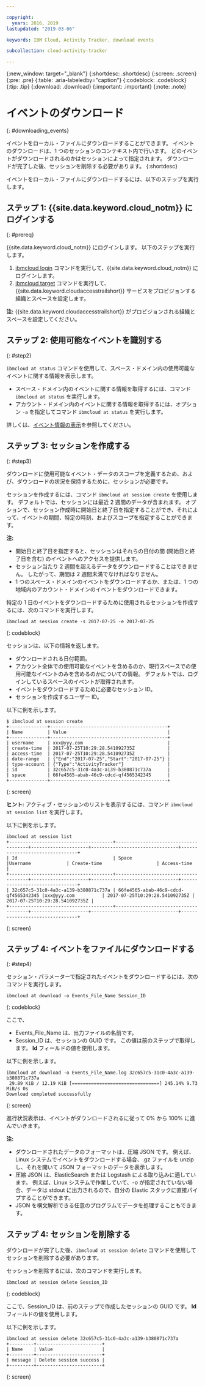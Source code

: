 ```yaml
---

copyright:
  years: 2016, 2019
lastupdated: "2019-03-06"

keywords: IBM Cloud, Activity Tracker, download events

subcollection: cloud-activity-tracker

---
```


{:new_window: target="_blank"}
{:shortdesc: .shortdesc}
{:screen: .screen}
{:pre: .pre}
{:table: .aria-labeledby="caption"}
{:codeblock: .codeblock}
{:tip: .tip}
{:download: .download}
{:important: .important}
{:note: .note}


# イベントのダウンロード
{: #downloading_events}

イベントをローカル・ファイルにダウンロードすることができます。 イベントのダウンロードは、1 つのセッションのコンテキスト内で行います。 どのイベントがダウンロードされるのかはセッションによって指定されます。 ダウンロードが完了した後、セッションを削除する必要があります。
{:shortdesc}

イベントをローカル・ファイルにダウンロードするには、以下のステップを実行します。

## ステップ 1: {{site.data.keyword.cloud_notm}} にログインする
{: #prereq}

{{site.data.keyword.cloud_notm}} にログインします。 以下のステップを実行します。

1. [ibmcloud login](/docs/cli/reference/ibmcloud?topic=cloud-cli-ibmcloud_cli#ibmcloud_login) コマンドを実行して、{{site.data.keyword.cloud_notm}} にログインします。
2. [ibmcloud target](/docs/cli/reference/ibmcloud?topic=cloud-cli-ibmcloud_cli#ibmcloud_target) コマンドを実行して、{{site.data.keyword.cloudaccesstrailshort}} サービスをプロビジョンする組織とスペースを設定します。

**注:** {{site.data.keyword.cloudaccesstrailshort}} がプロビジョンされる組織とスペースを設定してください。

## ステップ 2: 使用可能なイベントを識別する
{: #step2}

`ibmcloud at status` コマンドを使用して、スペース・ドメイン内の使用可能なイベントに関する情報を表示します。

* スペース・ドメイン内のイベントに関する情報を取得するには、コマンド `ibmcloud at status` を実行します。
* アカウント・ドメイン内のイベントに関する情報を取得するには、オプション `-a` を指定してコマンド `ibmcloud at status` を実行します。

詳しくは、[イベント情報の表示](/docs/services/cloud-activity-tracker/how-to?topic=cloud-activity-tracker-viewing_event_status#viewing_event_status)を参照してください。
  


## ステップ 3: セッションを作成する
{: #step3}

ダウンロードに使用可能なイベント・データのスコープを定義するため、および、ダウンロードの状況を保持するために、セッションが必要です。 

セッションを作成するには、コマンド `ibmcloud at session create` を使用します。 デフォルトでは、セッションには最近 2 週間のデータが含まれます。  オプションで、セッション作成時に開始日と終了日を指定することができ、それによって、イベントの期間、特定の時刻、およびスコープを指定することができます。 

**注:** 

* 開始日と終了日を指定すると、セッションはそれらの日付の間 (開始日と終了日を含む) のイベントへのアクセスを提供します。 
* セッション当たり 2 週間を超えるデータをダウンロードすることはできません。 したがって、期間は 2 週間未満でなければなりません。
* 1 つのスペース・ドメインのイベントをダウンロードするか、または、1 つの地域内のアカウント・ドメインのイベントをダウンロードできます。

特定の 1 日のイベントをダウンロードするために使用されるセッションを作成するには、次のコマンドを実行します。

```
ibmcloud at session create -s 2017-07-25 -e 2017-07-25
```
{: codeblock}

セッションは、以下の情報を返します。

* ダウンロードされる日付範囲。
* アカウント全体での使用可能なイベントを含めるのか、現行スペースでの使用可能なイベントのみを含めるのかについての情報。 デフォルトでは、ログインしているスペースのイベントが取得されます。
* イベントをダウンロードするために必要なセッション ID。
* セッションを作成するユーザー ID。

以下に例を示します。

```
$ ibmcloud at session create 
+--------------+-------------------------------------------+
| Name         | Value                                     |
+--------------+-------------------------------------------+
| username     | xxx@yyy.com                               |
| create-time  | 2017-07-25T10:29:28.541092735Z            |
| access-time  | 2017-07-25T10:29:28.541092735Z            |
| date-range   | {"End":"2017-07-25","Start":"2017-07-25"} |
| type-account | {"Type":"ActivityTracker"}                |
| id           | 32c657c5-31c0-4a3c-a139-b380871c737a      |
| space        | 66fe4565-abab-46c9-cdcd-qf4565342345      |
+--------------+-------------------------------------------+
```
{: screen}

**ヒント:** アクティブ・セッションのリストを表示するには、コマンド `ibmcloud at session list` を実行します。

以下に例を示します。

```
ibmcloud at session list
+--------------------------------------+--------------------------------------+---------------------+--------------------------------+--------------------------------+
| Id                                   | Space                                |Username             | Create-time                    | Access-time                    |
+--------------------------------------+--------------------------------------+---------------------+--------------------------------+--------------------------------+
| 32c657c5-31c0-4a3c-a139-b380871c737a | 66fe4565-abab-46c9-cdcd-qf4565342345 |xxx@yyy.com          | 2017-07-25T10:29:28.541092735Z | 2017-07-25T10:29:28.541092735Z |
+--------------------------------------+--------------------------------------+---------------------+--------------------------------+--------------------------------+
```
{: screen} 


## ステップ 4: イベントをファイルにダウンロードする
{: #step4}

セッション・パラメーターで指定されたイベントをダウンロードするには、次のコマンドを実行します。

```
ibmcloud at download -o Events_File_Name Session_ID
```
{: codeblock}

ここで、

* Events_File_Name は、出力ファイルの名前です。
* Session_ID は、セッションの GUID です。 この値は前のステップで取得します。 **Id** フィールドの値を使用します。

以下に例を示します。

```
ibmcloud at download -o Events_File_Name.log 32c657c5-31c0-4a3c-a139-b380871c737a
 29.89 KiB / 12.19 KiB [================================] 245.14% 9.73 MiB/s 0s
Download completed successfully
```
{: screen}

進行状況表示は、イベントがダウンロードされるに従って 0% から 100% に進んでいきます。

**注:** 

* ダウンロードされたデータのフォーマットは、圧縮 JSON です。 例えば、Linux システムでイベントをダウンロードする場合、.gz ファイルを unzip し、それを開いて JSON フォーマットのデータを表示します。 
* 圧縮 JSON は、ElasticSearch または Logstash による取り込みに適しています。 例えば、Linux システムで作業していて、-o が指定されていない場合、データは stdout に出力されるので、自分の Elastic スタックに直接パイプすることができます。
* JSON を構文解析できる任意のプログラムでデータを処理することもできます。 

## ステップ 4: セッションを削除する

ダウンロードが完了した後、`ibmcloud at session delete` コマンドを使用してセッションを削除する必要があります。 

セッションを削除するには、次のコマンドを実行します。

```
ibmcloud at session delete Session_ID
```
{: codeblock}

ここで、Session_ID は、前のステップで作成したセッションの GUID です。 **Id** フィールドの値を使用します。

以下に例を示します。

```
ibmcloud at session delete 32c657c5-31c0-4a3c-a139-b380871c737a
+---------+------------------------+
| Name    | Value                  |
+---------+------------------------+
| message | Delete session success |
+---------+------------------------+
```
{: screen}





